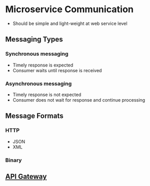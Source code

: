 # Microservice Communication

- Should be simple and light-weight at web service level

## Messaging Types

### Synchronous messaging

- Timely response is expected
- Consumer waits until response is received

### Asynchronous messaging

- Timely response is not expected
- Consumer does not wait for response and continue processing

## Message Formats

### HTTP

- JSON
- XML

### Binary

## [API Gateway](../architecture/api_gateway.md)

